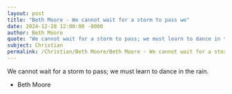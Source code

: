 ```yaml
---
layout: post
title: "Beth Moore - We cannot wait for a storm to pass we"
date: 2024-12-28 12:00:00 -0000
author: Beth Moore
quote: "We cannot wait for a storm to pass; we must learn to dance in the rain."
subject: Christian
permalink: /Christian/Beth Moore/Beth Moore - We cannot wait for a storm to pass we
---
```


We cannot wait for a storm to pass; we must learn to dance in the rain.

- Beth Moore

